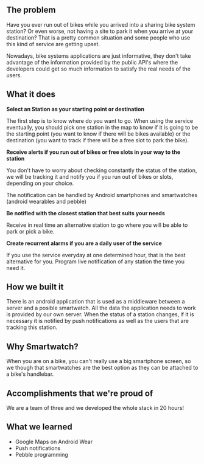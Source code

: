 ## The problem
Have you ever run out of bikes while you arrived into a sharing bike system station? Or even worse, not having a site to park it when you arrive at your destination? That is a pretty common situation and some people who use this kind of service are getting upset.

Nowadays, bike systems applications are just informative, they don't take advantage of the information provided by the public API's where the developers could get so much information to satisfy the real needs of the users.


## What it does

**Select an Station as your starting point or destination**

The first step is to know where do you want to go. When using the service eventually, you should pick one station in the map to know if it is going to be the starting point (you want to know if there will be bikes available) or the destination (you want to track if there will be a free slot to park the bike).

**Receive alerts if you run out of bikes or free slots in your way to the station**

You don't have to worry about checking constantly the status of the station, we will be tracking it and notify you if you run out of bikes or slots, depending on your choice.

The notification can be handled by Android smartphones and smartwatches (android wearables and pebble)

**Be notified with the closest station that best suits your needs**

Receive in real time an alternative station to go where you will be able to park or pick a bike.

**Create recurrent alarms if you are a daily user of the service**

If you use the service everyday at one determined hour, that is the best alternative for you. Program live notification of any station the time you need it.

## How we built it

There is an android application that is used as a middleware between a server and a posible smartwatch. All the data the application needs to work is provided by our own server. When the status of a station changes, if it is necessary it is notified by push notifications as well as the users that are tracking this station.


## Why Smartwatch?

When you are on a bike, you can't really use a big smartphone screen, so we though that smartwatches are the best option as they can be attached to a bike's handlebar.

## Accomplishments that we're proud of

We are a team of three and we developed the whole stack in 20 hours! 

## What we learned
- Google Maps on Android Wear
- Push notifications
- Pebble programming
